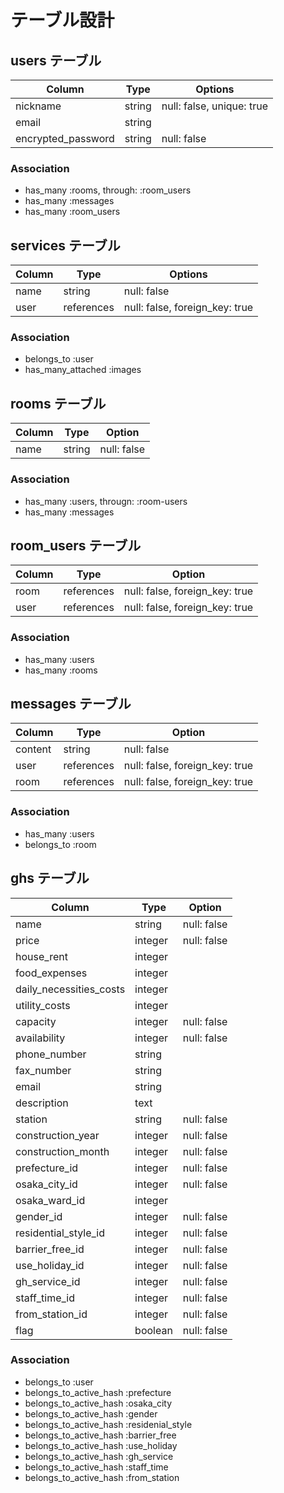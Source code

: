 # テーブル設計

## users テーブル

| Column             | Type    | Options                   |
| ------------------ | ------- | ------------------------- |
| nickname           | string  | null: false, unique: true |
| email              | string  |                           |
| encrypted_password | string  | null: false               |

### Association

- has_many :rooms, through: :room_users
- has_many :messages
- has_many :room_users

## services テーブル

| Column             | Type       | Options                        |
| ------------------ | ---------- | ------------------------------ |
| name               | string     | null: false                    |
| user               | references | null: false, foreign_key: true |

### Association

- belongs_to :user
- has_many_attached :images

## rooms テーブル

| Column  | Type       | Option                         |
| ------- | ---------- | ------------------------------ |
| name    | string     | null: false                    |

### Association

- has_many :users, througn: :room-users
- has_many :messages

## room_users テーブル

| Column        | Type       | Option                         |
| ------------- | ---------- | ------------------------------ |
| room          | references | null: false, foreign_key: true |
| user          | references | null: false, foreign_key: true |

### Association

- has_many :users
- has_many :rooms

## messages テーブル

| Column        | Type       | Option                         |
| ------------- | ---------- | ------------------------------ |
| content       | string     | null: false                    |
| user          | references | null: false, foreign_key: true |
| room          | references | null: false, foreign_key: true |

### Association

- has_many :users
- belongs_to :room

## ghs テーブル

| Column                  | Type    | Option      |
| ----------------------- | --------| ----------- |
| name                    | string  | null: false |
| price                   | integer | null: false |
| house_rent              | integer |             |
| food_expenses           | integer |             |
| daily_necessities_costs | integer |             |
| utility_costs           | integer |             |
| capacity                | integer | null: false |
| availability            | integer | null: false |
| phone_number            | string  |             |
| fax_number              | string  |             |
| email                   | string  |             |
| description             | text    |             |
| station                 | string  | null: false |
| construction_year       | integer | null: false |
| construction_month      | integer | null: false |
| prefecture_id           | integer | null: false |
| osaka_city_id           | integer | null: false |
| osaka_ward_id           | integer |             |
| gender_id               | integer | null: false |
| residential_style_id    | integer | null: false |
| barrier_free_id         | integer | null: false |
| use_holiday_id          | integer | null: false |
| gh_service_id           | integer | null: false |
| staff_time_id           | integer | null: false |
| from_station_id         | integer | null: false |
| flag                    | boolean | null: false |

### Association
  
 - belongs_to :user
 - belongs_to_active_hash :prefecture
 - belongs_to_active_hash :osaka_city
 - belongs_to_active_hash :gender
 - belongs_to_active_hash :residenial_style
 - belongs_to_active_hash :barrier_free
 - belongs_to_active_hash :use_holiday
 - belongs_to_active_hash :gh_service
 - belongs_to_active_hash :staff_time
 - belongs_to_active_hash :from_station

